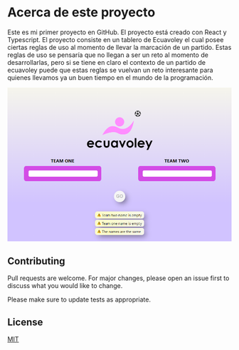 # Acerca de este proyecto

Este es mi primer proyecto en GitHub. El proyecto está creado con React y Typescript. El proyecto consiste en un tablero de Ecuavoley el cual posee ciertas reglas de uso al momento de llevar la marcación de un partido. Estas reglas de uso se pensaría que no llegan a ser un reto al momento de desarrollarlas, pero si se tiene en claro el contexto de un partido de ecuavoley puede que estas reglas se vuelvan un reto interesante para quienes llevamos ya un buen tiempo en el mundo de la programación.

![alt text](https://github.com/bojuan/ecuavoley-react/blob/master/src/assets/init.PNG)


## Contributing
Pull requests are welcome. For major changes, please open an issue first to discuss what you would like to change.

Please make sure to update tests as appropriate.

## License
[MIT](https://choosealicense.com/licenses/mit/)


